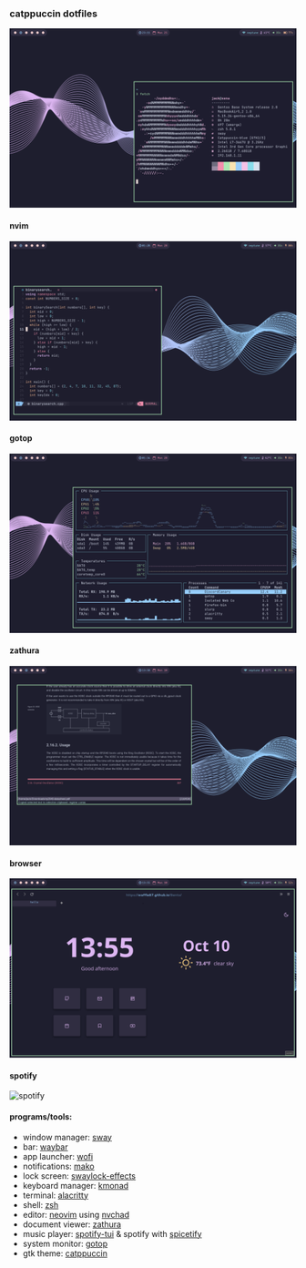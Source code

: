### catppuccin dotfiles
![fetch](/img/fetch.png)
#### nvim
![nvim](/img/nvim.png)
#### gotop
![gotop](/img/gotop.png)
#### zathura
![zathura](/img/zathura.png)
#### browser
![firefox](/img/browser.png)
#### spotify
![spotify](/img/spotify.png)
#### programs/tools:
- window manager: [sway](https://swaywm.org)
- bar: [waybar](https://github.com/Alexays/Waybar)
- app launcher: [wofi](https://hg.sr.ht/~scoopta/wofi)
- notifications: [mako](https://github.com/emersion/mako)
- lock screen: [swaylock-effects](https://github.com/mortie/swaylock-effects)
- keyboard manager: [kmonad](https://github.com/kmonad/kmonad)
- terminal: [alacritty](https://github.com/alacritty/alacritty)
- shell: [zsh](https://github.com/zsh-users/zsh.git)
- editor: [neovim](https://neovim.io) using [nvchad](https://nvchad.github.io)
- document viewer: [zathura](https://pwmt.org/projects/zathura/)
- music player: [spotify-tui](https://github.com/Rigellute/spotify-tui) & spotify with [spicetify](https://spicetify.app)
- system monitor: [gotop](https://github.com/xxxserxxx/gotop.git)
- gtk theme: [catppuccin](https://github.com/catppuccin/gtk)
